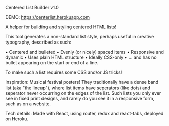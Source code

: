 Centered List Builder v1.0

DEMO: https://centerlist.herokuapp.com

A helper for building and styling centered HTML lists!

This tool generates a non-standard list style, perhaps useful in creative typography, described as such:

• Centered and bulleted
• Evenly (or nicely) spaced items
• Responsive and dynamic
• Uses plain HTML structure
• Ideally CSS-only
• ... and has no bullet appearing on the start or end of a line.

To make such a list requires some CSS and/or JS tricks!

Inspiration: Musical festival posters! They traditionally have a dense band list (aka "the lineup"), where list items have seperators (like dots) and seperator never occurring on the edges of the list. Such lists you only ever see in fixed print designs, and rarely do you see it in a responsive form, such as on a website.

Tech details: Made with React, using router, redux and react-tabs, deployed on Heroku.
